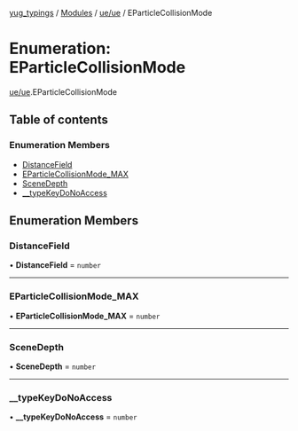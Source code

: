 [yug_typings](../README.md) / [Modules](../modules.md) / [ue/ue](../modules/ue_ue.md) / EParticleCollisionMode

# Enumeration: EParticleCollisionMode

[ue/ue](../modules/ue_ue.md).EParticleCollisionMode

## Table of contents

### Enumeration Members

- [DistanceField](ue_ue.EParticleCollisionMode.md#distancefield)
- [EParticleCollisionMode\_MAX](ue_ue.EParticleCollisionMode.md#eparticlecollisionmode_max)
- [SceneDepth](ue_ue.EParticleCollisionMode.md#scenedepth)
- [\_\_typeKeyDoNoAccess](ue_ue.EParticleCollisionMode.md#__typekeydonoaccess)

## Enumeration Members

### DistanceField

• **DistanceField** = `number`

___

### EParticleCollisionMode\_MAX

• **EParticleCollisionMode\_MAX** = `number`

___

### SceneDepth

• **SceneDepth** = `number`

___

### \_\_typeKeyDoNoAccess

• **\_\_typeKeyDoNoAccess** = `number`
